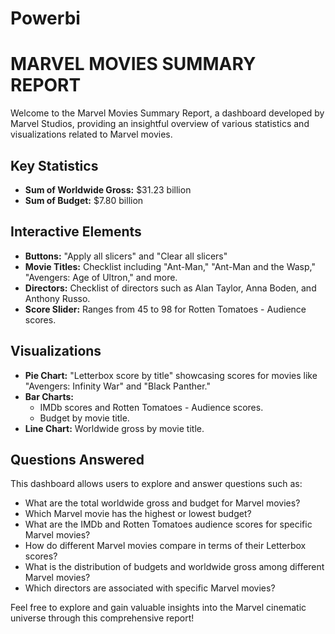 # Powerbi
# MARVEL MOVIES SUMMARY REPORT

Welcome to the Marvel Movies Summary Report, a dashboard developed by Marvel Studios, providing an insightful overview of various statistics and visualizations related to Marvel movies.

## Key Statistics
- **Sum of Worldwide Gross:** $31.23 billion
- **Sum of Budget:** $7.80 billion

## Interactive Elements
- **Buttons:** "Apply all slicers" and "Clear all slicers"
- **Movie Titles:** Checklist including "Ant-Man," "Ant-Man and the Wasp," "Avengers: Age of Ultron," and more.
- **Directors:** Checklist of directors such as Alan Taylor, Anna Boden, and Anthony Russo.
- **Score Slider:** Ranges from 45 to 98 for Rotten Tomatoes - Audience scores.

## Visualizations
- **Pie Chart:** "Letterbox score by title" showcasing scores for movies like "Avengers: Infinity War" and "Black Panther."
- **Bar Charts:** 
  - IMDb scores and Rotten Tomatoes - Audience scores.
  - Budget by movie title.
- **Line Chart:** Worldwide gross by movie title.

## Questions Answered
This dashboard allows users to explore and answer questions such as:
- What are the total worldwide gross and budget for Marvel movies?
- Which Marvel movie has the highest or lowest budget?
- What are the IMDb and Rotten Tomatoes audience scores for specific Marvel movies?
- How do different Marvel movies compare in terms of their Letterbox scores?
- What is the distribution of budgets and worldwide gross among different Marvel movies?
- Which directors are associated with specific Marvel movies?

Feel free to explore and gain valuable insights into the Marvel cinematic universe through this comprehensive report!
